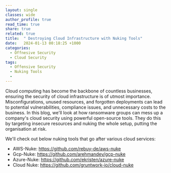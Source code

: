 ```yaml
---
layout: single
classes: wide
author_profile: true
read_time: true
share: true
related: true
title:  " Destroying Cloud Infrastructure with Nuking Tools"
date:   2024-01-13 00:18:25 +1000
categories:
  - Offnesive Security
  - Cloud Security
tags:
  - Offensive Security
  - Nuking Tools
  - 
---
```


Cloud computing has become the backbone of countless businesses, ensuring the security of cloud infrastructure is of utmost importance. Misconfigurations, unused resources, and forgotten deployments can lead to potential vulnerabilities, compliance issues, and unnecessary costs to the business.  In this blog, we'll look at how ransomware groups can mess up a company's cloud security using powerful open-source tools. They do this by targeting insecure resources and nuking the whole setup, putting the organisation at risk.

We'll check out below nuking tools that go after various cloud services:

- AWS-Nuke: https://github.com/rebuy-de/aws-nuke
- Gcp-Nuke: https://github.com/arehmandev/gcp-nuke
- Azure-Nuke: https://github.com/ekristen/azure-nuke
- Cloud Nuke: https://github.com/gruntwork-io/cloud-nuke



